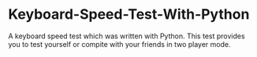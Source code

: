 # Keyboard-Speed-Test-With-Python
A keyboard speed test which was written with Python. This test provides you to test yourself or compite with your friends in two player mode.
